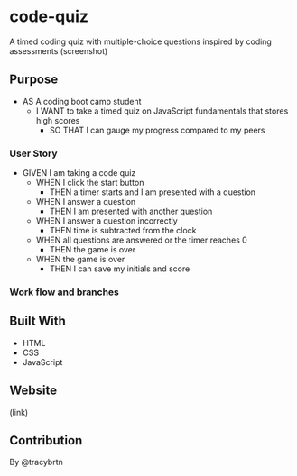 # code-quiz
A timed coding quiz with multiple-choice questions inspired by coding assessments
(screenshot)
## Purpose
- AS A coding boot camp student
  - I WANT to take a timed quiz on JavaScript fundamentals that stores high scores
    - SO THAT I can gauge my progress compared to my peers
    
### User Story
- GIVEN I am taking a code quiz
  - WHEN I click the start button
    - THEN a timer starts and I am presented with a question
  - WHEN I answer a question
    - THEN I am presented with another question
  - WHEN I answer a question incorrectly
    - THEN time is subtracted from the clock
  - WHEN all questions are answered or the timer reaches 0
    - THEN the game is over
  - WHEN the game is over
    - THEN I can save my initials and score
  
### Work flow and branches

## Built With
- HTML
- CSS
- JavaScript

## Website
(link)
## Contribution
By @tracybrtn
